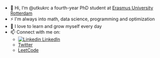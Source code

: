- 👋 Hi, I’m @utkukrc a fourth-year PhD student at [Erasmus University Rotterdam](https://www.eur.nl)
- ⚡ I'm always into math, data science, programming and optimization
- 🌱 I love to learn and grow myself every day
- 📫 Connect with me on:
     - [![Linkedin](https://i.stack.imgur.com/gVE0j.png) LinkedIn](https://www.linkedin.com/in/utku-karaca)
     - [Twitter](https://www.twitter.com/utkukrc)
     - [LeetCode](https://leetcode.com/utkukaraca/)


<!---
utkukrc/utkukrc is a ✨ special ✨ repository because its `README.md` (this file) appears on your GitHub profile.
You can click the Preview link to take a look at your changes.
--->
